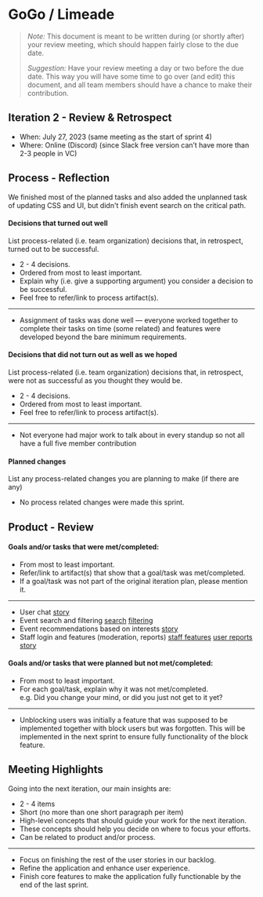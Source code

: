 # GoGo / Limeade

 > _Note:_ This document is meant to be written during (or shortly after) your review meeting, which should happen fairly close to the due date.      
 >      
 > _Suggestion:_ Have your review meeting a day or two before the due date. This way you will have some time to go over (and edit) this document, and all team members should have a chance to make their contribution.


## Iteration 2 - Review & Retrospect

 * When: July 27, 2023 (same meeting as the start of sprint 4)
 * Where: Online (Discord) (since Slack free version can’t have more than 2-3 people in VC)

## Process - Reflection

We finished most of the planned tasks and also added the unplanned task of updating CSS and UI, but didn't finish event search on the critical path.

#### Decisions that turned out well

List process-related (i.e. team organization) decisions that, in retrospect, turned out to be successful.

 * 2 - 4 decisions.
 * Ordered from most to least important.
 * Explain why (i.e. give a supporting argument) you consider a decision to be successful.
 * Feel free to refer/link to process artifact(s).

 -----

* Assignment of tasks was done well — everyone worked together to complete their tasks on time (some related) and features were developed beyond the bare minimum requirements.



#### Decisions that did not turn out as well as we hoped

List process-related (i.e. team organization) decisions that, in retrospect, were not as successful as you thought they would be.

 * 2 - 4 decisions.
 * Ordered from most to least important.
 * Feel free to refer/link to process artifact(s).

 -----

* Not everyone had major work to talk about in every standup so not all have a full five member contribution

#### Planned changes

List any process-related changes you are planning to make (if there are any)

 * No process related changes were made this sprint.

## Product - Review

#### Goals and/or tasks that were met/completed:

 * From most to least important.
 * Refer/link to artifact(s) that show that a goal/task was met/completed.
 * If a goal/task was not part of the original iteration plan, please mention it.

 -----

* User chat [story](https://limeade.atlassian.net/browse/LIM-12)
* Event search and filtering [search](https://limeade.atlassian.net/browse/LIM-8) [filtering](https://limeade.atlassian.net/browse/LIM-21)
* Event recommendations based on interests [story](https://limeade.atlassian.net/browse/LIM-11)
* Staff login and features (moderation, reports) [staff features](https://limeade.atlassian.net/browse/LIM-20) [user reports story](https://limeade.atlassian.net/browse/LIM-18)



#### Goals and/or tasks that were planned but not met/completed:

 * From most to least important.
 * For each goal/task, explain why it was not met/completed.      
   e.g. Did you change your mind, or did you just not get to it yet?

-----

* Unblocking users was initially a feature that was supposed to be implemented together with block users but was forgotten. This will be implemented in the next sprint to ensure fully functionality of the block feature. 


## Meeting Highlights

Going into the next iteration, our main insights are:

 * 2 - 4 items
 * Short (no more than one short paragraph per item)
 * High-level concepts that should guide your work for the next iteration.
 * These concepts should help you decide on where to focus your efforts.
 * Can be related to product and/or process.

-----

 * Focus on finishing the rest of the user stories in our backlog.
 * Refine the application and enhance user experience. 
 * Finish core features to make the application fully functionable by the end of the last sprint. 
